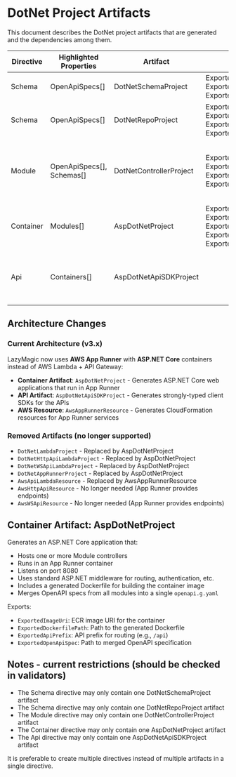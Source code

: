 # DotNet Project Artifacts

This document describes the DotNet project artifacts that are generated and the dependencies among them.




| Directive | Highlighted Properties | Artifact | Exports | Imports |
| --- | --- | --- | --- | --- |
|Schema|OpenApiSpecs[]|DotNetSchemaProject|ExportedProjectPath,<br> ExportedProjectUsings,<br> ExportedOpenApiSpecs||
|Schema|OpenApiSpecs[]|DotNetRepoProject|ExportedProjectReferences,<br> ExportedProjectUsings,<br> ExportedInterfaces,<br> ExportedServiceRegistrations||
|Module|OpenApiSpecs[],<br>Schemas[]|DotNetControllerProject|ExportedProjectPath,<br> ExportedProjectUsings,<br> ExportedGlobalUsings,<br> ExportedOpenApiSpecs|DotNetSchemaProject.ExportedProjectPath,<br> DotNetSchemaProject.ExportedProjectUsing,<br> DotNetSchemaProject.ExportedOpenApiSpecs,<br> DotNetRepoProject.ExportedProjectPath,<br> DotNetRepoProject.ExportedProjectUsings,<br> DotNetRepoProject.ExportedInterfaces,<br> DotNetRepoProject.ExportedServiceRegistrations|
|Container|Modules[]|AspDotNetProject|ExportedProjectUsings,<br> ExportedOpenApiSpecs,<br> ExportedImageUri,<br> ExportedDockerfilePath,<br> ExportedApiPrefix|DotNetControllerProject.ExportedProjectPath,<br> DotNetControllerProject.ExportedGlobalUsing,<br> DotNetControllerProject.ExportedServiceRegistrations|
|Api|Containers[]|AspDotNetApiSDKProject||DotNetSchemaProject.ExportedProjectPath,<br> DotNetSchemaProject.ExportedProjectUsings,<br> DotNetSchemaProject.ExportedOpenApiSpecs,<br> DotNetControllerProject.ExportedProjectPath,<br> DotNetControllerProject.ExportedGlobalUsings,<br> DotNetControllerProject.ExportedOpenApiSpecs|

## Architecture Changes

### Current Architecture (v3.x)
LazyMagic now uses **AWS App Runner** with **ASP.NET Core** containers instead of AWS Lambda + API Gateway:

- **Container Artifact**: `AspDotNetProject` - Generates ASP.NET Core web applications that run in App Runner
- **API Artifact**: `AspDotNetApiSDKProject` - Generates strongly-typed client SDKs for the APIs
- **AWS Resource**: `AwsAppRunnerResource` - Generates CloudFormation resources for App Runner services

### Removed Artifacts (no longer supported)
- `DotNetLambdaProject` - Replaced by AspDotNetProject
- `DotNetHttpApiLambdaProject` - Replaced by AspDotNetProject
- `DotNetWSApiLambdaProject` - Replaced by AspDotNetProject
- `DotNetAppRunnerProject` - Replaced by AspDotNetProject
- `AwsApiLambdaResource` - Replaced by AwsAppRunnerResource
- `AwsHttpApiResource` - No longer needed (App Runner provides endpoints)
- `AwsWSApiResource` - No longer needed (App Runner provides endpoints)

## Container Artifact: AspDotNetProject

Generates an ASP.NET Core application that:
- Hosts one or more Module controllers
- Runs in an App Runner container
- Listens on port 8080
- Uses standard ASP.NET middleware for routing, authentication, etc.
- Includes a generated Dockerfile for building the container image
- Merges OpenAPI specs from all modules into a single `openapi.g.yaml`

Exports:
- `ExportedImageUri`: ECR image URI for the container
- `ExportedDockerfilePath`: Path to the generated Dockerfile
- `ExportedApiPrefix`: API prefix for routing (e.g., `/api`)
- `ExportedOpenApiSpec`: Path to merged OpenAPI specification

## Notes - current restrictions (should be checked in validators)
- The Schema directive may only contain one DotNetSchemaProject artifact
- The Schema directive may only contain one DotNetRepoProject artifact
- The Module directive may only contain one DotNetControllerProject artifact
- The Container directive may only contain one AspDotNetProject artifact
- The Api directive may only contain one AspDotNetApiSDKProject artifact

It is preferable to create multiple directives instead of multiple artifacts in a single directive.

